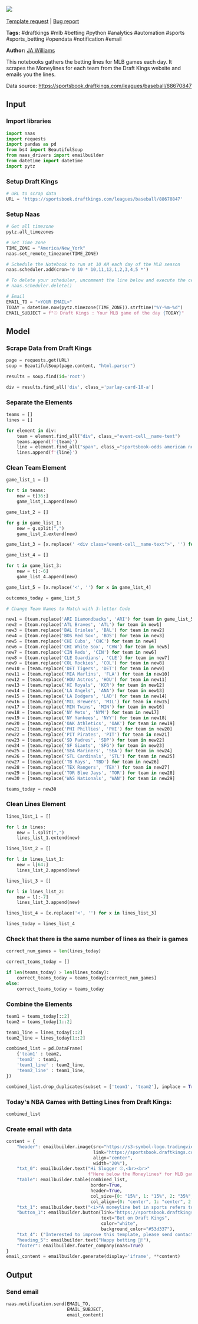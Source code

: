 <a href="https://app.naas.ai/user-redirect/naas/downloader?url=https://raw.githubusercontent.com/jupyter-naas/awesome-notebooks/master/Draft%20Kings/Draft_Kings_Get_MLB_Moneylines.ipynb" target="_parent"><img src="https://naasai-public.s3.eu-west-3.amazonaws.com/open_in_naas.svg"/></a><br><br><a href="https://github.com/jupyter-naas/awesome-notebooks/issues/new?assignees=&labels=&template=template-request.md&title=Tool+-+Action+of+the+notebook+">Template request</a> | <a href="https://github.com/jupyter-naas/awesome-notebooks/issues/new?assignees=&labels=bug&template=bug_report.md&title=Draft+Kings+-+Get+MLB+Moneylines:+Error+short+description">Bug report</a>

**Tags:** #draftkings #mlb #betting #python #analytics #automation #sports #sports_betting #opendata #notification #email

**Author:** [JA Williams](https://www.linkedin.com/in/ja-williams-529517187/)

This notebooks gathers the betting lines for MLB games each day. It scrapes the Moneylines for each team from the Draft Kings website and emails you the lines.

Data source: https://sportsbook.draftkings.com/leagues/baseball/88670847

## Input

### Import libraries


```python
import naas
import requests
import pandas as pd
from bs4 import BeautifulSoup
from naas_drivers import emailbuilder
from datetime import datetime
import pytz
```

### Setup Draft Kings


```python
# URL to scrap data
URL = 'https://sportsbook.draftkings.com/leagues/baseball/88670847'
```

### Setup Naas


```python
# Get all timezone
pytz.all_timezones
```


```python
# Set Time zone
TIME_ZONE = "America/New_York"
naas.set_remote_timezone(TIME_ZONE)
```


```python
# Schedule the Notebook to run at 10 AM each day of the MLB season
naas.scheduler.add(cron='0 10 * 10,11,12,1,2,3,4,5 *')

# To delete your scheduler, uncomment the line below and execute the cell
# naas.scheduler.delete()
```


```python
# Email
EMAIL_TO = "<YOUR EMAIL>"
TODAY = datetime.now(pytz.timezone(TIME_ZONE)).strftime("%Y-%m-%d")
EMAIL_SUBJECT = f"⚾ Draft Kings : Your MLB game of the day {TODAY}"
```

## Model

### Scrape Data from Draft Kings


```python
page = requests.get(URL)
soup = BeautifulSoup(page.content, "html.parser")
```


```python
results = soup.find(id='root')
```


```python
div = results.find_all('div', class_='parlay-card-10-a')
```

### Separate the Elements


```python
teams = []
lines = []

for element in div:
    team = element.find_all("div", class_="event-cell__name-text")
    teams.append(f'{team}')
    line = element.find_all("span", class_="sportsbook-odds american no-margin default-color")
    lines.append(f'{line}')
```

### Clean Team Element


```python
game_list_1 = []

for t in teams:
    new = t[36:]
    game_list_1.append(new)

```


```python
game_list_2 = []

for g in game_list_1:
    new = g.split(",")
    game_list_2.extend(new)
```


```python
game_list_3 = [x.replace(' <div class="event-cell__name-text">', '') for x in game_list_2]
```


```python
game_list_4 = []

for t in game_list_3:
    new = t[:-6]
    game_list_4.append(new)
```


```python
game_list_5 = [x.replace('<', '') for x in game_list_4]
```


```python
outcomes_today = game_list_5
```


```python
# Change Team Names to Match with 3-letter Code

new1 = [team.replace('ARI Diamondbacks', 'ARI') for team in game_list_5]
new2 = [team.replace('ATL Braves', 'ATL') for team in new1]
new3 = [team.replace('BAL Orioles', 'BAL') for team in new2]
new4 = [team.replace('BOS Red Sox', 'BOS') for team in new3]
new5 = [team.replace('CHI Cubs', 'CHC') for team in new4]
new6 = [team.replace('CHI White Sox', 'CHW') for team in new5]
new7 = [team.replace('CIN Reds', 'CIN') for team in new6]
new8 = [team.replace('CLE Guardians', 'CLE') for team in new7]
new9 = [team.replace('COL Rockies', 'COL') for team in new8]
new10 = [team.replace('DET Tigers', 'DET') for team in new9]
new11 = [team.replace('MIA Marlins', 'FLA') for team in new10]
new12 = [team.replace('HOU Astros', 'HOU') for team in new11]
new13 = [team.replace('KC Royals', 'KCR') for team in new12]
new14 = [team.replace('LA Angels', 'ANA') for team in new13]
new15 = [team.replace('LA Dodgers', 'LAD') for team in new14]
new16 = [team.replace('MIL Brewers', 'MIL') for team in new15]
new17 = [team.replace('MIN Twins', 'MIN') for team in new16]
new18 = [team.replace('NY Mets', 'NYM') for team in new17]
new19 = [team.replace('NY Yankees', 'NYY') for team in new18]
new20 = [team.replace('OAK Athletics', 'OAK') for team in new19]
new21 = [team.replace('PHI Phillies', 'PHI') for team in new20]
new22 = [team.replace('PIT Pirates', 'PIT') for team in new21]
new23 = [team.replace('SD Padres', 'SDP') for team in new22]
new24 = [team.replace('SF Giants', 'SFG') for team in new23]
new25 = [team.replace('SEA Mariners', 'SEA') for team in new24]
new26 = [team.replace('STL Cardinals', 'STL') for team in new25]
new27 = [team.replace('TB Rays', 'TBD') for team in new26]
new28 = [team.replace('TEX Rangers', 'TEX') for team in new27]
new29 = [team.replace('TOR Blue Jays', 'TOR') for team in new28]
new30 = [team.replace('WAS Nationals', 'WAN') for team in new29]
```


```python
teams_today = new30
```

### Clean Lines Element


```python
lines_list_1 = []

for l in lines:
    new = l.split(",")
    lines_list_1.extend(new)
```


```python
lines_list_2 = []

for l in lines_list_1:
    new = l[64:]
    lines_list_2.append(new)
```


```python
lines_list_3 = []

for l in lines_list_2:
    new = l[:-7]
    lines_list_3.append(new)
```


```python
lines_list_4 = [x.replace('<', '') for x in lines_list_3]
```


```python
lines_today = lines_list_4
```

### Check that there is the same number of lines as their is games


```python
correct_num_games = len(lines_today)
```


```python
correct_teams_today = []

if len(teams_today) > len(lines_today):
    correct_teams_today = teams_today[:correct_num_games]
else:
    correct_teams_today = teams_today
```

### Combine the Elements


```python
team1 = teams_today[::2]
team2 = teams_today[1::2]

team1_line = lines_today[::2]
team2_line = lines_today[1::2]

combined_list = pd.DataFrame(
    {'team1' : team2, 
    'team2' : team1, 
    'team1_line' : team2_line, 
    'team2_line' : team1_line,
})

combined_list.drop_duplicates(subset = ['team1', 'team2'], inplace = True)
```

### Today's NBA Games with Betting Lines from Draft Kings:


```python
combined_list
```

### Create email with data


```python
content = {
    "header": emailbuilder.image(src="https://s3-symbol-logo.tradingview.com/draftkings--600.png",
                                 link="https://sportsbook.draftkings.com",
                                 align="center",
                                 width="20%"),
    "txt_0": emailbuilder.text("Hi Slugger ⚾,<br><br>"
                               f"Here below the Moneylines* for MLB games as of {TODAY} :<br>"),
    "table": emailbuilder.table(combined_list,
                                border=True,
                                header=True,
                                col_size={0: "15%", 1: "15%", 2: "35%", 3: "35%"},
                                col_align={0: "center", 1: "center", 2: "center", 3: "center"}),
    "txt_1": emailbuilder.text("<i>*A moneyline bet in sports refers to a wager on the winning team. Plus odds (+) mean that amount of money would be made on a $100 bet. (eg. +150 means if you bet $100, you would win $150 of profit, for a total return of $250). Minus odds (-) mean you would have to bet that amount of money to make $100 of profit. (eg. -150 means you would need to bet $150 to win $100 of profit, for a total return of $250).</i>"),
    "button_1": emailbuilder.button(link="https://sportsbook.draftkings.com",
                                    text="Bet on Draft Kings",
                                    color="white",
                                    background_color="#53d337"),
    "txt_4": ("Interested to improve this template, please send contact <a href='https://www.linkedin.com/in/ja-williams-529517187'>JA Williams<a/> or send a message to Naas Core Team at hello@naas.ai.<br><br>"),
    "heading_5": emailbuilder.text("Happy betting 💸!"),
    "footer": emailbuilder.footer_company(naas=True)
}
email_content = emailbuilder.generate(display='iframe', **content)
```

## Output

### Send email


```python
naas.notification.send(EMAIL_TO,
                       EMAIL_SUBJECT,
                       email_content)
```
